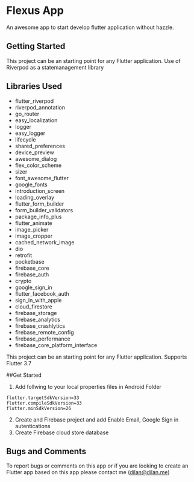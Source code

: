 # Flexus App

An awesome app to start develop flutter application without hazzle.

## Getting Started

This project can be an starting point for any Flutter application.
Use of Riverpod as a statemanagement library

## Libraries Used
  * flutter_riverpod
  * riverpod_annotation
  * go_router
  * easy_localization
  * logger
  * easy_logger
  * lifecycle
  * shared_preferences
  * device_preview
  * awesome_dialog
  * flex_color_scheme
  * sizer
  * font_awesome_flutter
  * google_fonts
  * introduction_screen
  * loading_overlay
  * flutter_form_builder
  * form_builder_validators
  * package_info_plus
  * flutter_animate
  * image_picker
  * image_cropper
  * cached_network_image
  * dio
  * retrofit
  * pocketbase
  * firebase_core
  * firebase_auth
  * crypto
  * google_sign_in
  * flutter_facebook_auth
  * sign_in_with_apple
  * cloud_firestore
  * firebase_storage
  * firebase_analytics
  * firebase_crashlytics
  * firebase_remote_config
  * firebase_performance
  * firebase_core_platform_interface

This project can be an starting point for any Flutter application. Supports Flutter 3.7

##Get Started
1. Add follwing to your local properties files in Android Folder

```
flutter.targetSdkVersion=33
flutter.compileSdkVersion=33
flutter.minSdkVersion=26
```

2. Create and Firebase project and add Enable Email, Google Sign in autentications
3. Create Firebase cloud store database


## Bugs and Comments
To report bugs or comments on this app or if you are looking to create an Flutter app based on this app please contact me (dilan@dilan.me)
